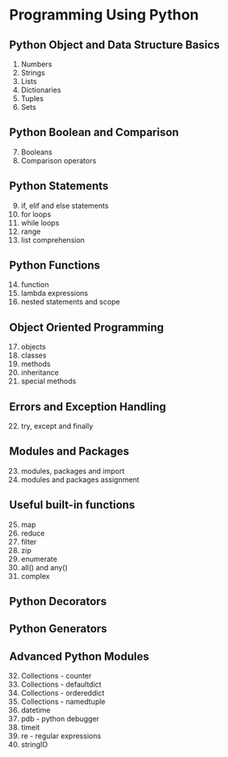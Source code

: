 # Programming Using Python 

## Python Object and Data Structure Basics
1. Numbers
2. Strings
3. Lists
4. Dictionaries
5. Tuples
6. Sets

## Python Boolean and Comparison
7. Booleans
8. Comparison operators

## Python Statements
9. if, elif and else statements
10. for loops
11. while loops
12. range
13. list comprehension

## Python Functions
14. function
15. lambda expressions
16. nested statements and scope

## Object Oriented Programming
17. objects
18. classes
19. methods
20. inheritance
21. special methods

## Errors and Exception Handling
22. try, except and finally

## Modules and Packages
23. modules, packages and import
24. modules and packages assignment

## Useful built-in functions
25. map
26. reduce
27. filter
28. zip
29. enumerate
30. all() and any()
31. complex

## Python Decorators

## Python Generators

## Advanced Python Modules
32. Collections - counter
33. Collections - defaultdict
34. Collections - ordereddict
35. Collections - namedtuple
36. datetime
37. pdb - python debugger
38. timeit
39. re - regular expressions
40. stringIO